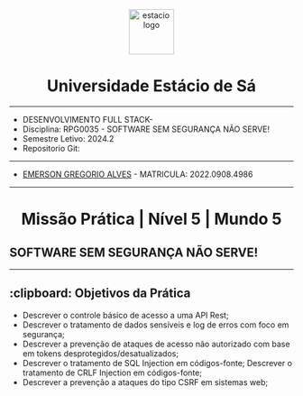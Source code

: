 <!-- PROJECT LOGO -->
<div align="center">
   <a href="https://github.com/othneildrew/Best-README-Template">
      <img src="https://logodownload.org/wp-content/uploads/2014/12/estacio-logo-1-2048x1641.png" alt="estacio logo" width="80"                  height="80">
   </a>
    <h1 align="center"> Universidade Estácio de Sá </h1>
     <hr>
</div> 

* DESENVOLVIMENTO FULL STACK- 
* Disciplina: RPG0035  - SOFTWARE SEM SEGURANÇA NÃO SERVE!
* Semestre Letivo: 2024.2
* Repositorio Git: 

<hr>

* [EMERSON GREGORIO ALVES](https://github.com/Gregdev22) - MATRICULA: 2022.0908.4986
<hr>
 <h1 align="center"> Missão Prática | Nível 5 | Mundo 5 </h1>
 <h2 align="left" >  SOFTWARE SEM SEGURANÇA NÃO SERVE! </h2> 
 <hr>
 
 <h2> :clipboard: Objetivos da Prática </h2>

* Descrever o controle básico de acesso a uma API Rest;
* Descrever o tratamento de dados sensíveis e log de erros com foco em segurança;
* Descrever a prevenção de ataques de acesso não autorizado com base em tokens desprotegidos/desatualizados;
* Descrever o tratamento de SQL Injection em códigos-fonte; Descrever o tratamento de CRLF Injection em códigos-fonte;
* Descrever a prevenção a ataques do tipo CSRF em sistemas web;

